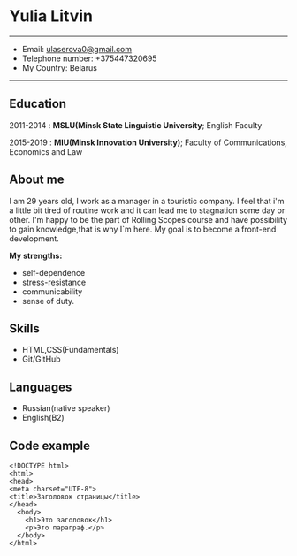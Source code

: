 Yulia Litvin
============

-------------------     ----------------------------
+ Email:                       ulaserova0@gmail.com
+ Telephone number:              +375447320695
+ My Country:                          Belarus
-------------------     ----------------------------

Education
---------

2011-2014 
:   **MSLU(Minsk State Linguistic University**; English Faculty 

    

2015-2019
:   **MIU(Minsk Innovation University)**; Faculty of Communications, Economics and Law

    

About me
----------
I am 29 years old, I work as a manager in a touristic company. I feel that i'm a little bit tired of routine work  and it can lead me to stagnation some day or other. I'm happy to be the part of Rolling Scopes course and have possibility to gain knowledge,that is why I`m here. My goal is to become a front-end development.

**My strengths:**
+ self-dependence
+ stress-resistance
+ communicability
+ sense of duty.

Skills
----------
+ HTML,CSS(Fundamentals)
+ Git/GitHub

Languages
--------------------
+ Russian(native speaker)
+ English(B2)

Code example
----------
````
<!DOCTYPE html>
<html>
<head>
<meta charset="UTF-8">
<title>Заголовок страницы</title>
</head>
  <body>
    <h1>Это заголовок</h1>
    <p>Это параграф.</p>
  </body>
</html>
````



